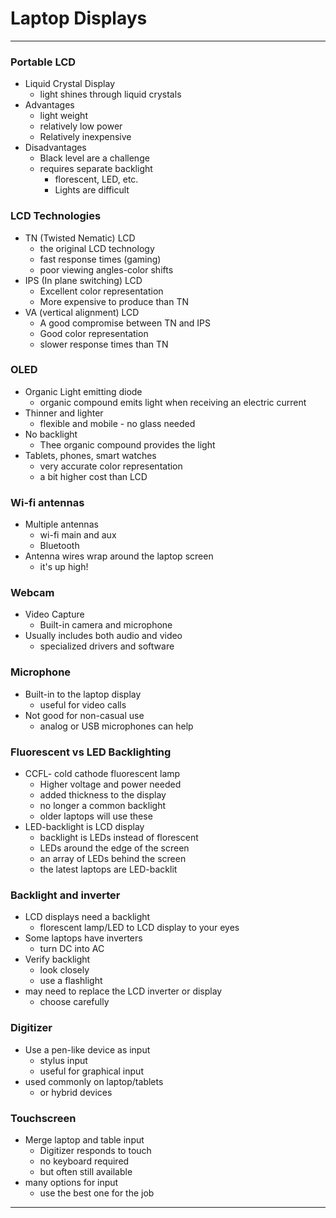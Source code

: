 # Laptop Displays

---

### Portable LCD
- Liquid Crystal Display
	- light shines through liquid crystals
- Advantages
	- light weight
	- relatively low power
	- Relatively inexpensive
- Disadvantages
	- Black level are a challenge
	- requires separate backlight
		- florescent, LED, etc.
		- Lights are difficult

### LCD Technologies
- TN (Twisted Nematic) LCD
	- the original LCD technology
	- fast response times (gaming)
	- poor viewing angles-color shifts
- IPS (In plane switching) LCD
	- Excellent color representation
	- More expensive to produce than TN
- VA (vertical alignment) LCD
	- A good compromise between TN and IPS
	- Good color representation
	- slower response times than TN

### OLED
- Organic Light emitting diode
	- organic compound emits light when receiving an electric current
- Thinner and lighter
	- flexible and mobile - no glass needed
- No backlight
	- Thee organic compound provides the light
- Tablets, phones, smart watches
	- very accurate color representation
	- a bit higher cost than LCD

### Wi-fi antennas
- Multiple antennas
	- wi-fi main and aux
	- Bluetooth
- Antenna wires wrap around the laptop screen
	- it's up high!

### Webcam
- Video Capture
	- Built-in camera and microphone
- Usually includes both audio and video
	- specialized drivers and software

### Microphone
- Built-in to the laptop display
	- useful for video calls
- Not good for non-casual use
	- analog or USB microphones can help

### Fluorescent vs LED Backlighting
- CCFL- cold cathode fluorescent lamp
	- Higher voltage and power needed
	- added thickness to the display
	- no longer a common backlight
	- older laptops will use these
- LED-backlight is LCD display
	- backlight is  LEDs instead of florescent
	- LEDs around the edge of the screen
	- an array of LEDs behind the screen
	- the latest laptops are LED-backlit
### Backlight and inverter
- LCD displays need a backlight
	- florescent lamp/LED to LCD display to your eyes
- Some laptops have inverters
	- turn DC into AC
- Verify backlight
	- look closely
	- use a flashlight
- may need to replace the LCD inverter or display
	- choose carefully

### Digitizer
- Use a pen-like device as input
	- stylus input
	- useful for graphical input
- used commonly on laptop/tablets
	- or hybrid devices

### Touchscreen
- Merge laptop and table input
	- Digitizer responds to touch
	- no keyboard required
	- but often still available
- many options for input 
	- use the best one for the job

---


